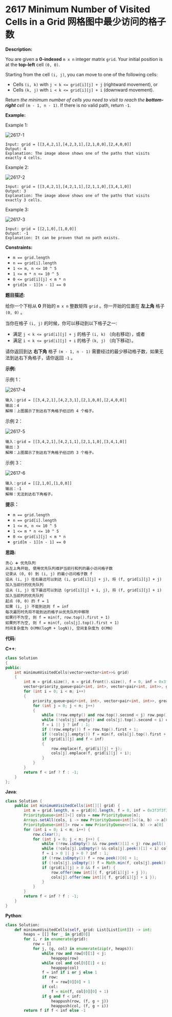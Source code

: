 # 2617 Minimum Number of Visited Cells in a Grid 网格图中最少访问的格子数

__Description:__

You are given a __0-indexed__ `m x n` integer matrix `grid`. Your initial position is at the __top-left__ cell `(0, 0)`.

Starting from the cell `(i, j)`, you can move to one of the following cells:

- Cells `(i, k)` with `j < k <= grid[i][j] + j` (rightward movement), or
- Cells `(k, j)` with `i < k <= grid[i][j] + i` (downward movement).

Return _the minimum number of cells you need to visit to reach the __bottom-right__ cell_ `(m - 1, n - 1)`. If there is no valid path, return `-1`.

__Example:__

Example 1:

![2617-1](https://assets.leetcode.com/uploads/2023/01/25/ex1.png)

```text
Input: grid = [[3,4,2,1],[4,2,3,1],[2,1,0,0],[2,4,0,0]]
Output: 4
Explanation: The image above shows one of the paths that visits exactly 4 cells.
```

Example 2:

![2617-2](https://assets.leetcode.com/uploads/2023/01/25/ex2.png)

```text
Input: grid = [[3,4,2,1],[4,2,1,1],[2,1,1,0],[3,4,1,0]]
Output: 3
Explanation: The image above shows one of the paths that visits exactly 3 cells.
```

Example 3:

![2617-3](https://assets.leetcode.com/uploads/2023/01/26/ex3.png)

```text
Input: grid = [[2,1,0],[1,0,0]]
Output: -1
Explanation: It can be proven that no path exists.
```

__Constraints:__

- `m == grid.length`
- `n == grid[i].length`
- `1 <= m, n <= 10 ^ 5`
- `1 <= m * n <= 10 ^ 5`
- `0 <= grid[i][j] < m * n`
- `grid[m - 1][n - 1] == 0`

__题目描述:__

给你一个下标从 __0__ 开始的 `m x n` 整数矩阵 `grid` 。你一开始的位置在 __左上角__ 格子 `(0, 0)` 。

当你在格子 `(i, j)` 的时候，你可以移动到以下格子之一:

- 满足 `j < k <= grid[i][j] + j` 的格子 `(i, k)` （向右移动），或者
- 满足 `i < k <= grid[i][j] + i` 的格子 `(k, j)` （向下移动）。

请你返回到达 __右下角__ 格子 `(m - 1, n - 1)` 需要经过的最少移动格子数，如果无法到达右下角格子，请你返回 `-1` 。

__示例:__

示例 1：

![2617-4](https://assets.leetcode.com/uploads/2023/01/25/ex1.png)

```text
输入：grid = [[3,4,2,1],[4,2,3,1],[2,1,0,0],[2,4,0,0]]
输出：4
解释：上图展示了到达右下角格子经过的 4 个格子。
```

示例 2：

![2617-5](https://assets.leetcode.com/uploads/2023/01/25/ex2.png)

```text
输入：grid = [[3,4,2,1],[4,2,1,1],[2,1,1,0],[3,4,1,0]]
输出：3
解释：上图展示了到达右下角格子经过的 3 个格子。
```

示例 3：

![2617-6](https://assets.leetcode.com/uploads/2023/01/26/ex3.png)

```text
输入：grid = [[2,1,0],[1,0,0]]
输出：-1
解释：无法到达右下角格子。
```

__提示：__

- `m == grid.length`
- `n == grid[i].length`
- `1 <= m, n <= 10 ^ 5`
- `1 <= m * n <= 10 ^ 5`
- `0 <= grid[i][j] < m * n`
- `grid[m - 1][n - 1] == 0`

__思路:__

```text
贪心 ➕ 优先队列
从左上角开始, 使用优先队列维护当前行和列的最小访问格子数
记录从 (0, 0) 到 (i, j) 的最小访问格子数 f
设从 (i, j) 往右最远可以到达 (i, grid[i][j] + j), 将 (f, grid[i][j] + j) 加入当前行的优先队列
设从 (i, j) 往下最远可以到达 (grid[i][j] + i, j), 将 (f, grid[i][j] + i) 加入当前列的优先队列
起点 (0, 0) 的 f = 1
如果 (i, j) 不能到达则 f = inf
每次遍历时先将不能到达的格子从优先队列中移除  
如果行不为空, 则 f = min(f, row.top().first + 1)
如果列不为空, 则 f = min(f, cols[j].top().first + 1)
时间复杂度为 O(MN(logM + logN)), 空间复杂度为 O(MN)
```

__代码:__

__C++__:

```C++
class Solution 
{
public:
    int minimumVisitedCells(vector<vector<int>>& grid) 
    {
        int m = grid.size(), n = grid.front().size(), f = 0, inf = 0x3f3f3f3f;
        vector<priority_queue<pair<int, int>, vector<pair<int, int>>, greater<>>> cols(n);
        for (int i = 0; i < m; i++) 
        {
            priority_queue<pair<int, int>, vector<pair<int, int>>, greater<>> row;
            for (int j = 0; j < n; j++) 
            {
                while (!row.empty() and row.top().second < j) row.pop();
                while (!cols[j].empty() and cols[j].top().second < i) cols[j].pop();
                f = i || j ? inf : 1;
                if (!row.empty()) f = row.top().first + 1;
                if (!cols[j].empty()) f = min(f, cols[j].top().first + 1);
                if (grid[i][j] and f < inf) 
                {
                    row.emplace(f, grid[i][j] + j);
                    cols[j].emplace(f, grid[i][j] + i);
                }
            }
        }
        return f < inf ? f : -1;
    }
};
```

__Java__:

```Java
class Solution {
    public int minimumVisitedCells(int[][] grid) {
        int m = grid.length, n = grid[0].length, f = 0, inf = 0x3f3f3f3f;
        PriorityQueue<int[]>[] cols = new PriorityQueue[n];
        Arrays.setAll(cols, i -> new PriorityQueue<int[]>((a, b) -> a[0] - b[0]));
        PriorityQueue<int[]> row = new PriorityQueue<>((a, b) -> a[0] - b[0]);
        for (int i = 0; i < m; i++) {
            row.clear();
            for (int j = 0; j < n; j++) {
                while (!row.isEmpty() && row.peek()[1] < j) row.poll();
                while (!cols[j].isEmpty() && cols[j].peek()[1] < i) cols[j].poll();
                f = i > 0 || j > 0 ? inf : 1;
                if (!row.isEmpty()) f = row.peek()[0] + 1;
                if (!cols[j].isEmpty()) f = Math.min(f, cols[j].peek()[0] + 1);
                if (grid[i][j] > 0 && f < inf) {
                    row.offer(new int[]{ f, grid[i][j] + j });
                    cols[j].offer(new int[]{ f, grid[i][j] + i });
                }
            }
        }
        return f < inf ? f : -1;
    }
}
```

__Python__:

```Python
class Solution:
    def minimumVisitedCells(self, grid: List[List[int]]) -> int:
        heaps = [[] for _ in grid[0]]
        for i, r in enumerate(grid):
            row = []
            for j, (g, col) in enumerate(zip(r, heaps)):
                while row and row[0][1] < j:
                    heappop(row)
                while col and col[0][1] < i:
                    heappop(col)
                f = inf if i or j else 1 
                if row: 
                    f = row[0][0] + 1
                if col: 
                    f = min(f, col[0][0] + 1)
                if g and f < inf:
                    heappush(row, (f, g + j))
                    heappush(col, (f, g + i))
        return f if f < inf else -1
```
